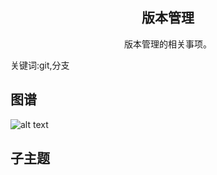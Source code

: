 <h2 align="center">版本管理</h2>
<p align="center">版本管理的相关事项。</p>
<p">关键词:git,分支</p>

## 图谱
![alt text](https://github.com/gonglei007/GameDevMind/blob/main/exports/5.2.版本管理.png?raw=true)

## 子主题
